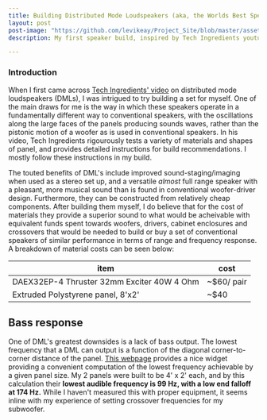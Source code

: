 ```yaml
---
title: Building Distributed Mode Loudspeakers (aka, the Worlds Best Speakers)
layout: post
post-image: "https://github.com/levikeay/Project_Site/blob/master/assets/images/DML_build/wall_position.JPG?raw=true"
description: My first speaker build, inspired by Tech Ingredients youtube channel. They are an interesting different approach to speaker design from conventional woofer based designs, and I recommend this project as a cheap entrypoint to DIY audio.

---
```



### Introduction

When I first came across [Tech Ingredients' video](https://www.youtube.com/watch?v=CKIye4RZ-5k&ab_channel=TechIngredients) on distributed mode loudspeakers (DMLs), I was intrigued to try building a set for myself. One of the main draws for me is the way in which these speakers operate in a fundamentally different way to conventional speakers, with the oscillations along the large faces of the panels producing sounds waves, rather than the pistonic motion of a woofer as is used in conventional speakers. In his video, Tech Ingredients rigourously tests a variety of materials and shapes of panel, and provides detailed instructions for build recommendations. I mostly follow these instructions in my build.

The touted benefits of DML's include improved sound-staging/imaging when used as a stereo set up, and a versatile _almost_ full range speaker with a pleasant, more musical sound than is found in conventional woofer-driver design. Furthermore, they can be constructed from relatively cheap components. After building them myself, I do believe that for the cost of materials they provide a superior sound to what would be acheivable with equivalent funds spent towards woofers, drivers, cabinet enclosures and crossovers that would be needed to build or buy a set of conventional speakers of similar performance in terms of range and frequency response. A breakdown of material costs can be seen below:

| item | cost |
|---|---|
|DAEX32EP-4 Thruster 32mm Exciter 40W 4 Ohm | ~$60/ pair |
|Extruded Polystyrene panel, 8'x2' | ~$40 |



## Bass response

One of DML's greatest downsides is a lack of bass output. The lowest frequency that a DML can output is a function of the diagonal corner-to-corner distance of the panel. [This webpage](https://dmlspeakers.com/articles/Does%20Size%20Really%20Matter) provides a nice widget providing a convenient computation of the lowest frequency achievable by a given panel size. My 2 panels were built to be 4' x  2' each, and by this calculation their **lowest audible frequency is 99 Hz, with a low end falloff at 174 Hz.** While I haven't measured this with proper equipment, it seems inline with my experience of setting crossover frequencies for my subwoofer.


